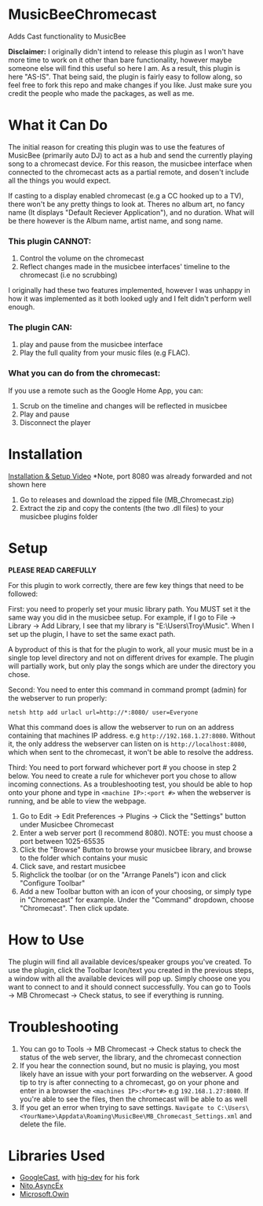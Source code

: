 # MusicBeeChromecast
Adds Cast functionality to MusicBee

**Disclaimer:** I originally didn't intend to release this plugin as I won't have more time to work on it other than bare functionality, however maybe someone else will find this useful so here I am. As a result, this plugin is here "AS-IS". That being said, the plugin is fairly easy to follow along, so feel free to fork this repo and make changes if you like. Just make sure you credit the people who made the packages, as well as me.

# What it Can Do

The initial reason for creating this plugin was to use the features of MusicBee (primarily auto DJ) to act as a hub and send the currently playing song to a chromecast device. For this reason, the musicbee interface when connected to the chromecast acts as a partial remote, and dosen't include all the things you would expect. 

If casting to a display enabled chromecast (e.g a CC hooked up to a TV), there won't be any pretty things to look at. Theres no album art, no fancy name (It displays "Default Reciever Application"), and no duration. What will be there however is the Album name, artist name, and song name. 

### This plugin CANNOT:
1. Control the volume on the chromecast
2. Reflect changes made in the musicbee interfaces' timeline to the chromecast (i.e no scrubbing) 

I originally had these two features implemented, however I was unhappy in how it was implemented as it both looked ugly and I felt didn't perform well enough.

### The plugin CAN: 

1. play and pause from the musicbee interface
2. Play the full quality from your music files (e.g FLAC).

### What you can do from the chromecast:
If you use a remote such as the Google Home App, you can:
1. Scrub on the timeline and changes will be reflected in musicbee
2. Play and pause
3. Disconnect the player

# Installation

[Installation & Setup Video](https://www.youtube.com/watch?v=_6-A2idqiDw&feature=youtu.be) *Note, port 8080 was already forwarded and not shown here

1. Go to releases and download the zipped file (MB_Chromecast.zip)
2. Extract the zip and copy the contents (the two .dll files) to your musicbee plugins folder

# Setup
**PLEASE READ CAREFULLY**

For this plugin to work correctly, there are few key things that need to be followed:

First: you need to properly set your music library path. You MUST set it the same way you did in the musicbee setup. For example, if I go to File -> Library -> Add Library, I see that my library is "E:\Users\Troy\Music". When I set up the plugin, I have to set the same exact path.

A byproduct of this is that for the plugin to work, all your music must be in a single top level directory and not on different drives for example. The plugin will partially work, but only play the songs which are under the directory you chose.

Second: You need to enter this command in command prompt (admin) for the webserver to run properly:

``netsh http add urlacl url=http://*:8080/ user=Everyone``

 What this command does is allow the webserver to run on an address containing that machines IP address. e.g ``http://192.168.1.27:8080``. Without it, the only address the webserver can listen on is ``http://localhost:8080``, which when sent to the chromecast, it won't be able to resolve the address.
 
Third: You need to port forward whichever port # you choose in step 2 below. You need to create a rule for whichever port you chose to allow incoming connections. As a troubleshooting test, you should be able to hop onto your phone and type in ``<machine IP>:<port #>`` when the webserver is running, and be able to view the webpage.

1. Go to Edit -> Edit Preferences -> Plugins -> Click the "Settings" button under Musicbee Chromecast
2. Enter a web server port (I recommend 8080). NOTE: you must choose a port between 1025-65535
3. Click the "Browse" Button to browse your musicbee library, and browse to the folder which contains your music
4. Click save, and restart musicbee
5. Righclick the toolbar (or on the "Arrange Panels") icon and click "Configure Toolbar"
6. Add a new Toolbar button with an icon of your choosing, or simply type in "Chromecast" for example. Under the "Command" dropdown, choose "Chromecast". Then click update.

# How to Use
The plugin will find all available devices/speaker groups you've created. To use the plugin, click the Toolbar Icon/text you created in the previous steps, a window with all the available devices will pop up. Simply choose one you want to connect to and it should connect successfully. You can go to Tools -> MB Chromecast -> Check status, to see if everything is running. 

# Troubleshooting

1. You can go to Tools -> MB Chromecast -> Check status to check the status of the web server, the library, and the chromecast connection
2. If you hear the connection sound, but no music is playing, you most likely have an issue with your port forwarding on the webserver. A good tip to try is after connecting to a chromecast, go on your phone and enter in a browser the 
``<machines IP>:<Port#>`` e.g ``192.168.1.27:8080``. If you're able to see the files, then the chromecast will be able to as well
3. If you get an error when trying to save settings. ``Navigate to C:\Users\<YourName>\Appdata\Roaming\MusicBee\MB_Chromecast_Settings.xml`` and delete the file. 

# Libraries Used

- [GoogleCast](https://github.com/kakone/GoogleCast/tree/master/GoogleCast), with [hig-dev](https://github.com/hig-dev) for his fork
- [Nito.AsyncEx](https://www.nuget.org/packages/Nito.AsyncEx)
- [Microsoft.Owin](https://www.nuget.org/packages/Microsoft.Owin/)
